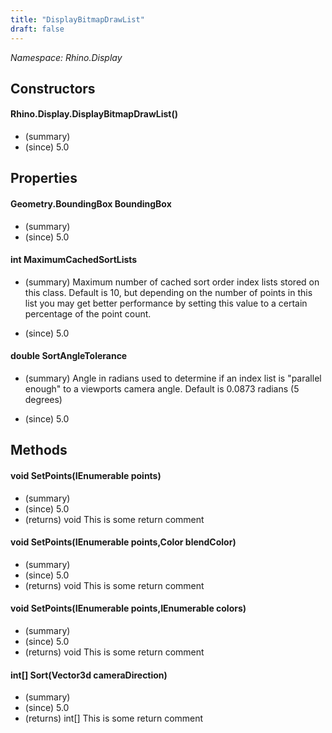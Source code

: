 ```yaml
---
title: "DisplayBitmapDrawList"
draft: false
---
```


*Namespace: Rhino.Display*
## Constructors
#### Rhino.Display.DisplayBitmapDrawList()
- (summary) 
- (since) 5.0
## Properties
#### Geometry.BoundingBox BoundingBox
- (summary) 
- (since) 5.0
#### int MaximumCachedSortLists
- (summary) 
     Maximum number of cached sort order index lists stored on this class.
     Default is 10, but depending on the number of points in this list you
     may get better performance by setting this value to a certain percentage
     of the point count.
     
- (since) 5.0
#### double SortAngleTolerance
- (summary) 
     Angle in radians used to determine if an index list is "parallel enough"
     to a viewports camera angle. Default is 0.0873 radians (5 degrees)
     
- (since) 5.0
## Methods
#### void SetPoints(IEnumerable<Point3d> points)
- (summary) 
- (since) 5.0
- (returns) void This is some return comment
#### void SetPoints(IEnumerable<Point3d> points,Color blendColor)
- (summary) 
- (since) 5.0
- (returns) void This is some return comment
#### void SetPoints(IEnumerable<Point3d> points,IEnumerable<Color> colors)
- (summary) 
- (since) 5.0
- (returns) void This is some return comment
#### int[] Sort(Vector3d cameraDirection)
- (summary) 
- (since) 5.0
- (returns) int[] This is some return comment
